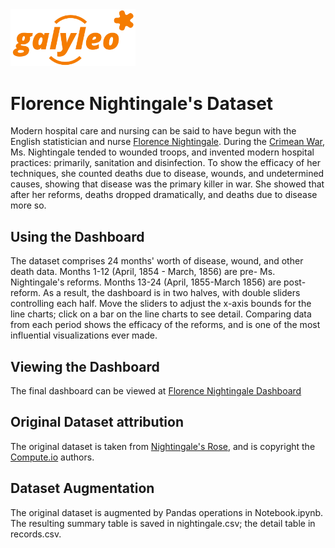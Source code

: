 <img src= ../../galyleo-logo.png width=200>

# Florence Nightingale's Dataset
Modern hospital care and nursing can be said to have begun with the English statistician and nurse [Florence Nightingale](https://en.wikipedia.org/wiki/Florence_Nightingale).  During the [Crimean War](https://en.wikipedia.org/wiki/Crimean_War), Ms. Nightingale tended to wounded troops, and invented modern hospital practices: primarily, sanitation and disinfection.  To show the efficacy of her techniques, she counted deaths due to disease, wounds, and undetermined causes, showing that disease was the primary killer in war.  She showed that after her reforms, deaths dropped dramatically, and deaths due to disease more so.

## Using the Dashboard
The dataset comprises 24 months' worth of disease, wound, and other death data.  Months 1-12 (April, 1854 - March, 1856) are pre- Ms. Nightingale's reforms.  Months 13-24 (April, 1855-March 1856) are post-reform.  As a result, the dashboard is in two halves, with double sliders controlling each half.  Move the sliders to adjust the x-axis bounds for the line charts; click on a bar on the line charts to see detail.  Comparing data from each period shows the efficacy of the reforms, and is one of the most influential visualizations ever made.

## Viewing the Dashboard
The final dashboard can be viewed at [Florence Nightingale Dashboard](https://galyleobeta.engagelively.com/public/galyleo/index.html?dashboard=https://raw.githubusercontent.com/engageLively/galyleo-examples/main/demos/nightingale/nightingale.gd.json)

## Original Dataset attribution
The original dataset is taken from [Nightingale's Rose](https://github.com/datasets-io/nightingales-rose/), and is copyright the [Compute.io](https://github.com/compute-io) authors.

## Dataset Augmentation
The original dataset is augmented by Pandas operations in Notebook.ipynb.  The resulting summary table is saved in nightingale.csv; the detail table in records.csv.
